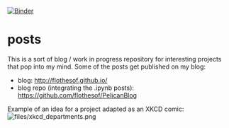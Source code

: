 [![Binder](https://mybinder.org/badge_logo.svg)](https://mybinder.org/v2/gh/flothesof/posts/master)

posts
=====

This is a sort of blog / work in progress repository for interesting projects that pop into my mind. Some of the posts get published on my blog: 

- blog: <http://flothesof.github.io/>
- blog repo (integrating the .ipynb posts): <https://github.com/flothesof/PelicanBlog>

Example of an idea for a project adapted as an XKCD comic:
![files/xkcd_departments.png](files/xkcd_departments.png)


